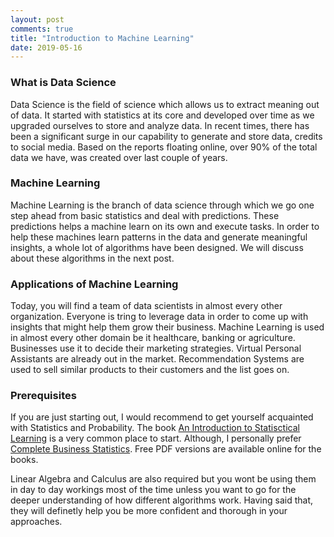 ```yaml
---
layout: post
comments: true
title: "Introduction to Machine Learning"
date: 2019-05-16
---
```


### What is Data Science 
Data Science is the field of science which allows us to extract meaning out of data. It started with statistics at its core and developed over time as we upgraded ourselves to store and analyze data. In recent times, there has been a significant surge in our capability to generate and store data, credits to social media. Based on the reports floating online, over 90% of the total data we have, was created over last couple of years. 

### Machine Learning
Machine Learning is the branch of data science through which we go one step ahead from basic statistics and deal with predictions.
These predictions helps a machine learn on its own and execute tasks. In order to help these machines learn patterns in the data 
and generate meaningful insights, a whole lot of algorithms have been designed. We will discuss about these algorithms in the next post.

### Applications of Machine Learning
Today, you will find a team of data scientists in almost every other organization. Everyone is tring to leverage data in order to come 
up with insights that might help them grow their business. Machine Learning is used in almost every other domain be it healthcare, 
banking or agriculture. Businesses use it to decide their marketing strategies. Virtual Personal Assistants are already out in the 
market. Recommendation Systems are used to sell similar products to their customers and the list goes on. 

### Prerequisites
If you are just starting out, I would recommend to get yourself acquainted with Statistics and Probability. 
The book [An Introduction to Statisctical Learning](https://www.amazon.in/Introduction-Statistical-Learning-Applications-Statistics/dp/1461471370) is a very common place to start. Although, I personally prefer [Complete Business Statistics](https://www.flipkart.com/complete-business-statistics-7th/p/itmfbt22geamkhfg). Free PDF versions are available online for the books.

Linear Algebra and Calculus are also required but you wont be using them in day to day workings most of the time unless you want to go for the deeper understanding of how different algorithms work. Having said that, they will definetly help you be more confident and thorough in your approaches.






